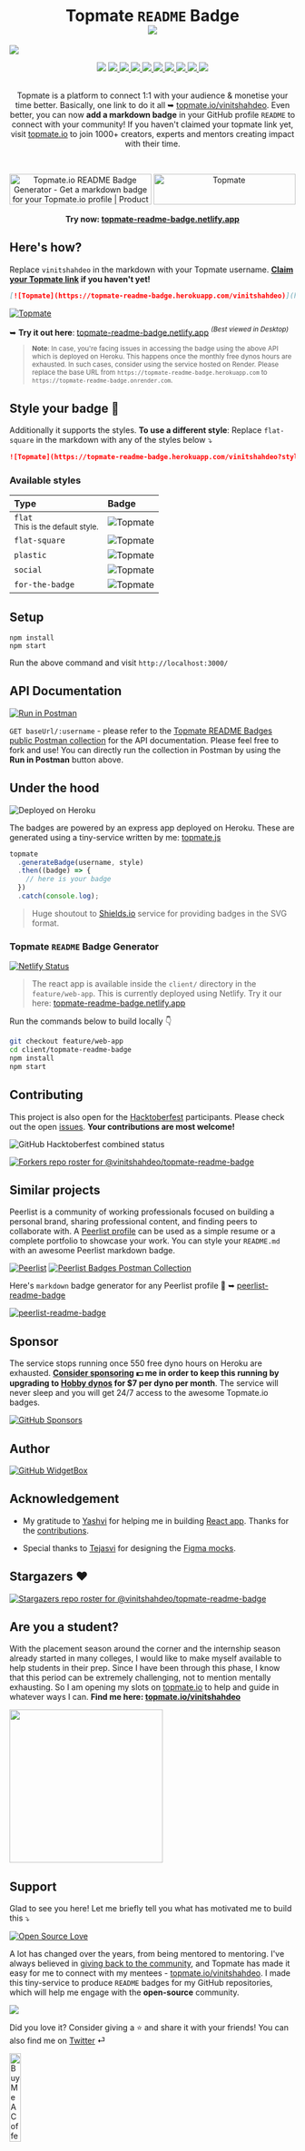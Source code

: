 <h1 align="center">
   Topmate <code>README</code> Badge <br>
   <a href="https://topmate.io/vinitshahdeo">
   <img src="https://topmate-readme-badge.herokuapp.com/"/>
   </a>
</h1>

![](./public/images/topmate-readme-cover.png)

<div align='center'>
   <img src="https://img.shields.io/badge/Deployed%20on%20Heroku-430098?style=flat&logo=heroku&logoColor=white"/>
   <a href="https://www.postman.com/restless-rocket-22186/workspace/topmate-readme-badges-api/documentation/6178851-c863d626-b2e3-49bf-82d0-4e4cb46a089c">
    <img src="http://img.shields.io/badge/Postman-Collection-orange.svg?style=flat&logo=postman"/>
   </a>
   <a href="https://topmate-readme-badge.netlify.app/">
    <img src="https://img.shields.io/website?logo=react&logoColor=white&up_message=up%20%7C%20visit%20now&url=https%3A%2F%2Ftopmate-readme-badge.netlify.app%2F"/>
   </a>
   <a href="https://app.netlify.com/sites/topmate-readme-badge/deploys">
    <img src="https://api.netlify.com/api/v1/badges/0e91f197-4f59-438f-9eae-54ee4beb6ffe/deploy-status"/>
   </a>
   <a href="https://github.com/vinitshahdeo/topmate-readme-badge/blob/main/LICENSE">
    <img src="https://img.shields.io/github/license/vinitshahdeo/topmate-readme-badge?logo=github"/>
   </a>
   <a href="https://github.dev/vinitshahdeo/topmate-readme-badge/">
    <img src="https://badgen.net/badge/icon/visualstudio?icon=visualstudio&label"/>
   </a>
   <a href="https://github.com/vinitshahdeo">
    <img src="https://img.shields.io/github/followers/vinitshahdeo?label=Follow%20%40vinitshahdeo&logo=github&style=social"/>
   </a>
   <a href="https://github.com/vinitshahdeo/peerlist-readme-badge/fork">
    <img src="https://img.shields.io/badge/Made%20with-JavaScript-1f425f.svg?logo=javascript"/>
   </a>
   <a href="https://vinitshahdeo.dev/">
    <img src="https://img.shields.io/badge/Check%20my%20blog%20on%20Hashnode-2962FF?logo=hashnode&logoColor=white"/>
   </a>
   <a href="https://twitter.com/Vinit_Shahdeo">
    <img src="https://img.shields.io/twitter/follow/vinit_shahdeo?style=social"/>
   </a>
   <br />
   <br />
</div>

<div align="center">

Topmate is a platform to connect 1:1 with your audience & monetise your time better. Basically, one link to do it all ➥ <a href="https://topmate.io/vinitshahdeo">topmate.io/vinitshahdeo</a>. Even better, you can now <strong>add a markdown badge</strong> in your GitHub profile <code>README</code> to connect with your community! If you haven't claimed your topmate link yet, visit <a href="https://topmate.io/">topmate.io</a> to join 1000+ creators, experts and mentors creating impact with their time.

<br />

<a href="https://www.producthunt.com/posts/topmate-io-readme-badge-generator?utm_source=badge-featured&utm_medium=badge&utm_souce=badge-topmate&#0045;io&#0045;readme&#0045;badge&#0045;generator" target="_blank"><img src="https://api.producthunt.com/widgets/embed-image/v1/featured.svg?post_id=365190&theme=light" alt="Topmate&#0046;io&#0032;README&#0032;Badge&#0032;Generator - Get&#0032;a&#0032;markdown&#0032;badge&#0032;for&#0032;your&#0032;Topmate&#0046;io&#0032;profile | Product Hunt" style="width: 250px; height: 54px;" width="250" height="54" /></a> <a href="https://www.producthunt.com/posts/topmate-io-readme-badge-generator?utm_source=badge-top-post-topic-badge&utm_medium=badge&utm_souce=badge-topmate&#0045;io&#0045;readme&#0045;badge&#0045;generator" target="_blank"><img src="https://api.producthunt.com/widgets/embed-image/v1/top-post-topic-badge.svg?post_id=365190&theme=light&period=weekly&topic=Developer%20Tools" alt="Topmate" style="width: 250px; height: 54px;" width="250" height="54" /></a> <br />
   
   <strong>Try now: <a href="https://topmate-readme-badge.netlify.app/">topmate-readme-badge.netlify.app</a></strong>

   
</div>



## Here's how?
Replace `vinitshahdeo` in the markdown with your Topmate username. **[Claim your Topmate link](https://topmate.io/) if you haven't yet!**

```markdown
[![Topmate](https://topmate-readme-badge.herokuapp.com/vinitshahdeo)](https://topmate.io/vinitshahdeo)
```
[![Topmate](https://topmate-readme-badge.herokuapp.com/vinitshahdeo)](https://topmate.io/vinitshahdeo)

➥ **Try it out here**: [topmate-readme-badge.netlify.app](https://topmate-readme-badge.netlify.app/) *<sup>(Best viewed in Desktop)</sup>*

> <sup>**Note**: In case, you're facing issues in accessing the badge using the above API which is deployed on Heroku. This happens once the monthly free dynos hours are exhausted. In such cases, consider using the service hosted on Render. Please replace the base URL from `https://topmate-readme-badge.herokuapp.com` to `https://topmate-readme-badge.onrender.com`.</sup>

## Style your badge 💅

Additionally it supports the styles. **To use a different style**: Replace `flat-square` in the markdown with any of the styles below ⤵

```markdown
![Topmate](https://topmate-readme-badge.herokuapp.com/vinitshahdeo?style=flat-square)
```

### Available styles

| Type  | Badge  |
|:---|:---|
| `flat` <br> <sub>This is the default style.<sub>  | ![Topmate](https://topmate-readme-badge.herokuapp.com/vinitshahdeo) |
| `flat-square`  | ![Topmate](https://topmate-readme-badge.herokuapp.com/vinitshahdeo?style=flat-square)  |
| `plastic`  | ![Topmate](https://topmate-readme-badge.herokuapp.com/vinitshahdeo?style=plastic)  |
| `social`  | ![Topmate](https://topmate-readme-badge.herokuapp.com/vinitshahdeo?style=social)  |
| `for-the-badge`  | ![Topmate](https://topmate-readme-badge.herokuapp.com/vinitshahdeo?style=for-the-badge)  |

## Setup

```console
npm install
npm start
```

Run the above command and visit `http://localhost:3000/`

## API Documentation
   
[![Run in Postman](https://run.pstmn.io/button.svg)](https://god.gw.postman.com/run-collection/6178851-c863d626-b2e3-49bf-82d0-4e4cb46a089c?action=collection%2Ffork&collection-url=entityId%3D6178851-c863d626-b2e3-49bf-82d0-4e4cb46a089c%26entityType%3Dcollection%26workspaceId%3Ddfda0a54-561a-45a8-b795-18038b8fd159#?env%5Btopmate%5D=W3sia2V5IjoiYmFzZVVybCIsInZhbHVlIjoiaHR0cHM6Ly90b3BtYXRlLXJlYWRtZS1iYWRnZS5oZXJva3VhcHAuY29tIiwiZW5hYmxlZCI6dHJ1ZSwidHlwZSI6ImRlZmF1bHQifV0=)

`GET baseUrl/:username` - please refer to the [Topmate README Badges public Postman collection](https://www.postman.com/restless-rocket-22186/workspace/topmate-readme-badges-api/documentation/6178851-c863d626-b2e3-49bf-82d0-4e4cb46a089c) for the API documentation. Please feel free to fork and use! You can directly run the collection in Postman by using the **Run in Postman** button above.

## Under the hood
  
![Deployed on Heroku](https://img.shields.io/badge/Deployed%20on%20Heroku-430098?style=flat&logo=heroku&logoColor=white)
  
The badges are powered by an express app deployed on Heroku. These are generated using a tiny-service written by me: [topmate.js](https://github.com/vinitshahdeo/topmate-readme-badge/blob/main/services/topmate.js)
  
```js
topmate
  .generateBadge(username, style)
  .then((badge) => {
    // here is your badge
  })
  .catch(console.log);
```

> Huge shoutout to [Shields.io](https://shields.io/) service for providing badges in the SVG format.

### Topmate `README` Badge Generator

[![Netlify Status](https://api.netlify.com/api/v1/badges/0e91f197-4f59-438f-9eae-54ee4beb6ffe/deploy-status)](https://app.netlify.com/sites/topmate-readme-badge/deploys)

> The react app is available inside the `client/` directory in the `feature/web-app`. This is currently deployed using Netlify. Try it our here: [topmate-readme-badge.netlify.app](https://topmate-readme-badge.netlify.app/)

Run the commands below to build locally 👇

```bash
git checkout feature/web-app
cd client/topmate-readme-badge
npm install
npm start
```

## Contributing

This project is also open for the [Hacktoberfest](https://hacktoberfest.com/) participants. Please check out the open [issues](https://github.com/vinitshahdeo/topmate-readme-badge/issues). **Your contributions are most welcome!**

![GitHub Hacktoberfest combined status](https://img.shields.io/github/hacktoberfest/2022/vinitshahdeo/topmate-readme-badge?logo=digitalocean&logoColor=white)

[![Forkers repo roster for @vinitshahdeo/topmate-readme-badge](https://reporoster.com/forks/vinitshahdeo/topmate-readme-badge)](https://github.com/vinitshahdeo/topmate-readme-badge/network/members)

## Similar projects

Peerlist is a community of working professionals focused on building a personal brand, sharing professional content, and finding peers to collaborate with. A [Peerlist profile](https://peerlist.io/vinitshahdeo) can be used as a simple resume or a complete portfolio to showcase your work. You can style your `README.md` with an awesome Peerlist markdown badge.

[![Peerlist](https://peerlist-readme-badge.herokuapp.com/api/vinitshahdeo)](https://peerlist.io/vinitshahdeo) [![Peerlist Badges Postman Collection](http://img.shields.io/badge/Postman-Collection-orange.svg?style=flat&logo=postman)](https://www.postman.com/restless-rocket-22186/workspace/peerlist-readme-badges/collection/6178851-67cf0bab-e978-4a37-b3ad-a5b3b42bf69e)

Here's `markdown` badge generator for any Peerlist profile 💚 
➥ [peerlist-readme-badge](https://github.com/vinitshahdeo/peerlist-readme-badge)

[![peerlist-readme-badge](https://github-readme-stats.vercel.app/api/pin/?username=vinitshahdeo&repo=peerlist-readme-badge&theme=ayu-mirage)](https://github.com/vinitshahdeo/peerlist-readme-badge)

## Sponsor

The service stops running once 550 free dyno hours on Heroku are exhausted. **[Consider sponsoring](https://github.com/sponsors/vinitshahdeo/) :dollar: me in order to keep this running by upgrading to [Hobby dynos](https://www.heroku.com/pricing) for $7 per dyno per month**. The service will never sleep and you will get 24/7 access to the awesome Topmate.io badges.

[![GitHub Sponsors](https://img.shields.io/github/sponsors/vinitshahdeo?label=Sponsor%20%40vinitshahdeo&logo=github)](https://github.com/sponsors/vinitshahdeo/)

## Author

[![GitHub WidgetBox](https://github-widgetbox.vercel.app/api/profile?username=vinitshahdeo&data=followers,repositories,stars,commits)](https://github.com/vinitshahdeo)

## Acknowledgement

- My gratitude to [Yashvi](https://github.com/yashvi2001) for helping me in building [React app](https://topmate-readme-badge.netlify.app/). Thanks for the [contributions](https://github.com/vinitshahdeo/topmate-readme-badge/pulls?q=is%3Apr+is%3Aclosed+author%3Ayashvi2001).

- Special thanks to [Tejasvi](https://github.com/TejasviArora) for designing the [Figma mocks](https://www.figma.com/file/DGSis1DiZrULEiWydKtpJb/Peerlist?node-id=89%3A6).

## Stargazers :heart:

[![Stargazers repo roster for @vinitshahdeo/topmate-readme-badge](https://reporoster.com/stars/vinitshahdeo/topmate-readme-badge)](https://github.com/vinitshahdeo/topmate-readme-badge/stargazers)

## Are you a student?

With the placement season around the corner and the internship season already started in many colleges, I would like to make myself available to help students in their prep. Since I have been through this phase, I know that this period can be extremely challenging, not to mention mentally exhausting. So I am opening my slots on [topmate.io](https://topmate.io/vinitshahdeo) to help and guide in whatever ways I can. **Find me here: [topmate.io/vinitshahdeo](https://topmate.io/vinitshahdeo)**

<a href="https://topmate.io/vinitshahdeo">
   <img src="./public/images/vinitshahdeo-topmate-1-1.png" width="270px" height="270px"/>
</a>

## Support

Glad to see you here! Let me briefly tell you what has motivated me to build this ⤵

[![Open Source Love](https://badges.frapsoft.com/os/v2/open-source.svg?v=103)](https://github.com/vinitshahdeo/)
   
A lot has changed over the years, from being mentored to mentoring. I've always believed in [giving back to the community](https://vinitshahdeo.dev/mentorship-mock-interviews-and-giving-back-to-the-community), and Topmate has made it easy for me to connect with my mentees - [topmate.io/vinitshahdeo](https://topmate.io/vinitshahdeo). I made this tiny-service to produce `README` badges for my GitHub repositories, which will help me engage with the **open-source** community.

[![](./public/images/vinitshahdeo-topmate.png)](https://vinitshahdeo.dev/mentorship-mock-interviews-and-giving-back-to-the-community)
   
Did you love it? Consider giving a :star: and share it with your friends! You can also find me on [Twitter](https://twitter.com/Vinit_Shahdeo) ⏎

<a href="https://www.buymeacoffee.com/vinitshahdeo" target="_blank"><img src="https://cdn.buymeacoffee.com/buttons/v2/default-yellow.png" alt="Buy Me A Coffee" style="height: 20% !important;width: 20% !important;" ></a>

